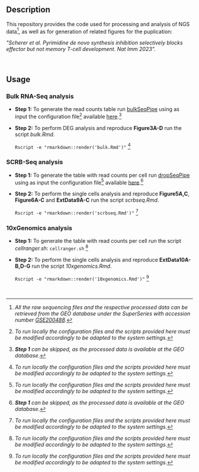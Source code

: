 ## Description

This repository provides the code used for processing and analysis of NGS data[^1], as well as for generation of related figures for the puplication:

*"Scherer et al. Pyrimidine de novo synthesis inhibition selectively blocks effector but not memory T-cell development. Nat Imm 2023".*

<br>

## Usage

### Bulk RNA-Seq analysis

- **Step 1:** To generate the read counts table run [bulkSeqPipe](https://gitlab.lrz.de/ImmunoPhysio/bulkSeqPipe/) using as input the configuration file[^2] available [here](https://www.ncbi.nlm.nih.gov/geo/download/?acc=GSE200358&format=file&file=GSE200358%5Fconfig%2Eyaml%2Egz).[^3]

- **Step 2:** To perform DEG analysis and reproduce **Figure3A-D** run the script *bulk.Rmd*.

  `Rscript -e "rmarkdown::render('bulk.Rmd')"` [^2]

### SCRB-Seq analysis

- **Step 1:** To generate the table with read counts per cell run [dropSeqPipe](https://hoohm.github.io/dropSeqPipe/) using as input the configuration file[^2] available [here](https://www.ncbi.nlm.nih.gov/geo/download/?acc=GSE200359&format=file&file=GSE200359%5Fconfig%2Eyaml%2Egz).[^3]

- **Step 2:** To perform the single cells analysis and reproduce **Figure5A,C**, **Figure6A-C** and **ExtData9A-C** run the script *scrbseq.Rmd*.

  `Rscript -e "rmarkdown::render('scrbseq.Rmd')"` [^2]

### 10xGenomics analysis

- **Step 1:** To generate the table with read counts per cell run the script *cellranger.sh*: `cellranger.sh` [^2]

- **Step 2:** To perform the single cells analysis and reproduce **ExtData10A-B,D-G** run the script *10xgenomics.Rmd*.

  `Rscript -e "rmarkdown::render('10xgenomics.Rmd')"` [^2]

<br>

[^1]: *All the raw sequencing files and the respective processed data can be retrieved from the GEO database under the SuperSeries with accession number [GSE200488](https://www.ncbi.nlm.nih.gov/geo/query/acc.cgi?acc=GSE200360).*

[^2]: *To run locally the configuration files and the scripts provided here must be modified accordingly to be adapted to the system settings.*

[^3]: *__Step 1__ can be skipped, as the processed data is available at the GEO database.*
